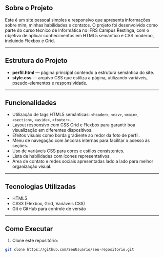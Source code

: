 ## Sobre o Projeto

Este é um site pessoal simples e responsivo que apresenta informações sobre mim, minhas habilidades e contatos. O projeto foi desenvolvido como parte do curso técnico de Informática no IFRS Campus Restinga, com o objetivo de aplicar conhecimentos em HTML5 semântico e CSS moderno, incluindo Flexbox e Grid.

---

## Estrutura do Projeto

- **perfil.html** — página principal contendo a estrutura semântica do site.
- **style.css** — arquivo CSS que estiliza a página, utilizando variáveis, pseudo-elementos e responsividade.

---

## Funcionalidades

- Utilização de tags HTML5 semânticas: `<header>`, `<nav>`, `<main>`, `<section>`, `<aside>`, `<footer>`.
- Layout responsivo com CSS Grid e Flexbox para garantir boa visualização em diferentes dispositivos.
- Efeitos visuais como borda gradiente ao redor da foto de perfil.
- Menu de navegação com âncoras internas para facilitar o acesso às seções.
- Uso de variáveis CSS para cores e estilos consistentes.
- Lista de habilidades com ícones representativos.
- Área de contato e redes sociais apresentadas lado a lado para melhor organização visual.

---

## Tecnologias Utilizadas

- HTML5
- CSS3 (Flexbox, Grid, Variáveis CSS)
- Git e GitHub para controle de versão

---

## Como Executar

1. Clone este repositório:  
```bash
git clone https://github.com/SeuUsuario/seu-repositorio.git